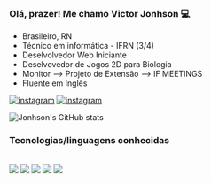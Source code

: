 ### Olá, prazer! Me chamo Victor Jonhson 💻

* Brasileiro, RN 
* Técnico em informática - IFRN (3/4)
* Deselvolvedor Web Iniciante
* Deselvovedor de Jogos 2D para Biologia
* Monitor --> Projeto de Extensão --> IF MEETINGS
* Fluente em Inglês

[![instagram](https://img.shields.io/badge/Instagram-E4405F?style=for-the-badge&logo=instagram&logoColor=white)](https://instagram.com/_victorjonhson)
[![instagram](https://img.shields.io/badge/Facebook-1877F2?style=for-the-badge&logo=facebook&logoColor=white)](https://www.facebook.com/victorjonhson.aciole)


![Jonhson's GitHub stats](https://github-readme-stats.vercel.app/api?username=VJonhson-webDeveloper&show_icons=true&theme=dracula)

### Tecnologias/linguagens conhecidas
<div style="display:inline_block"><br/>
<img src="https://img.shields.io/badge/HTML5-E34F26?style=for-the-badge&logo=html5&logoColor=white">
<img src="https://img.shields.io/badge/CSS3-1572B6?style=for-the-badge&logo=css3&logoColor=white">
<img src="https://img.shields.io/badge/JavaScript-F7DF1E?style=for-the-badge&logo=javascript&logoColor=black">
<img src="https://img.shields.io/badge/Java-ED8B00?style=for-the-badge&logo=java&logoColor=white">
<img src="https://img.shields.io/badge/C%23-239120?style=for-the-badge&logo=c-sharp&logoColor=white">
</div>
